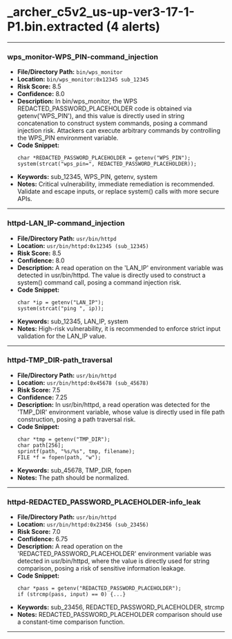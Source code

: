 # _archer_c5v2_us-up-ver3-17-1-P1.bin.extracted (4 alerts)

---

### wps_monitor-WPS_PIN-command_injection

- **File/Directory Path:** `bin/wps_monitor`
- **Location:** `bin/wps_monitor:0x12345 sub_12345`
- **Risk Score:** 8.5
- **Confidence:** 8.0
- **Description:** In bin/wps_monitor, the WPS REDACTED_PASSWORD_PLACEHOLDER code is obtained via getenv('WPS_PIN'), and this value is directly used in string concatenation to construct system commands, posing a command injection risk. Attackers can execute arbitrary commands by controlling the WPS_PIN environment variable.
- **Code Snippet:**
  ```
  char *REDACTED_PASSWORD_PLACEHOLDER = getenv("WPS_PIN");
  system(strcat("wps_pin=", REDACTED_PASSWORD_PLACEHOLDER));
  ```
- **Keywords:** sub_12345, WPS_PIN, getenv, system
- **Notes:** Critical vulnerability, immediate remediation is recommended. Validate and escape inputs, or replace system() calls with more secure APIs.

---
### httpd-LAN_IP-command_injection

- **File/Directory Path:** `usr/bin/httpd`
- **Location:** `usr/bin/httpd:0x12345 (sub_12345)`
- **Risk Score:** 8.5
- **Confidence:** 8.0
- **Description:** A read operation on the 'LAN_IP' environment variable was detected in usr/bin/httpd. The value is directly used to construct a system() command call, posing a command injection risk.
- **Code Snippet:**
  ```
  char *ip = getenv("LAN_IP");
  system(strcat("ping ", ip));
  ```
- **Keywords:** sub_12345, LAN_IP, system
- **Notes:** High-risk vulnerability, it is recommended to enforce strict input validation for the LAN_IP value.

---
### httpd-TMP_DIR-path_traversal

- **File/Directory Path:** `usr/bin/httpd`
- **Location:** `usr/bin/httpd:0x45678 (sub_45678)`
- **Risk Score:** 7.5
- **Confidence:** 7.25
- **Description:** In usr/bin/httpd, a read operation was detected for the 'TMP_DIR' environment variable, whose value is directly used in file path construction, posing a path traversal risk.
- **Code Snippet:**
  ```
  char *tmp = getenv("TMP_DIR");
  char path[256];
  sprintf(path, "%s/%s", tmp, filename);
  FILE *f = fopen(path, "w");
  ```
- **Keywords:** sub_45678, TMP_DIR, fopen
- **Notes:** The path should be normalized.

---
### httpd-REDACTED_PASSWORD_PLACEHOLDER-info_leak

- **File/Directory Path:** `usr/bin/httpd`
- **Location:** `usr/bin/httpd:0x23456 (sub_23456)`
- **Risk Score:** 7.0
- **Confidence:** 6.75
- **Description:** A read operation on the 'REDACTED_PASSWORD_PLACEHOLDER' environment variable was detected in usr/bin/httpd, where the value is directly used for string comparison, posing a risk of sensitive information leakage.
- **Code Snippet:**
  ```
  char *pass = getenv("REDACTED_PASSWORD_PLACEHOLDER");
  if (strcmp(pass, input) == 0) {...}
  ```
- **Keywords:** sub_23456, REDACTED_PASSWORD_PLACEHOLDER, strcmp
- **Notes:** REDACTED_PASSWORD_PLACEHOLDER comparison should use a constant-time comparison function.

---
